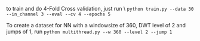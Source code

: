 to train and do 4-Fold Cross validation, just run \\
```python train.py --data 30 --in_channel 3 --eval --cv 4 --epochs 5```

To create a dataset for NN with a windowsize of 360, DWT level of 2 and jumps of 1, run ``` python multithread.py --w 360 --level 2 --jump 1 ```

